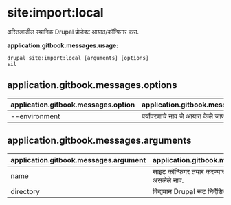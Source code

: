 # site:import:local
अस्तित्वातील स्थानिक Drupal प्रोजेक्ट आयात/कॉन्फिगर करा.

**application.gitbook.messages.usage:**
```
drupal site:import:local [arguments] [options]
sil
```

## application.gitbook.messages.options
application.gitbook.messages.option | application.gitbook.messages.details
-------|-------------
--environment | पर्यावरणाचे नाव जे आयात केले जाणार आहे.

## application.gitbook.messages.arguments
application.gitbook.messages.argument | application.gitbook.messages.details
---------|-------------
name | साइट कॉन्फिगर तयार करण्यासाठी वापरला जाणार असलेले नाव.
directory | विद्यमान Drupal रूट निर्देशिका.
